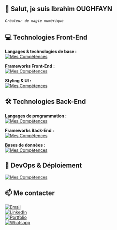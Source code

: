 <div>
  
## 👋 Salut, je suis Ibrahim OUGHFAYN  
###### *`Créateur de magie numérique`*





## 💻 Technologies Front-End  
**Langages & technologies de base :**  
[![Mes Compétences](https://skillicons.dev/icons?i=html,css,js&perline=12)](https://skillicons.dev)



**Frameworks Front-End :**  
[![Mes Compétences](https://skillicons.dev/icons?i=react,vite,nextjs&perline=12)](https://skillicons.dev)

**Styling & UI :**  
[![Mes Compétences](https://skillicons.dev/icons?i=tailwind,bootstrap,shadcn&perline=12)](https://skillicons.dev)


## 🛠️ Technologies Back-End  
**Langages de programmation :**  
[![Mes Compétences](https://skillicons.dev/icons?i=js,py,php&perline=12)](https://skillicons.dev)

**Frameworks Back-End :**  
[![Mes Compétences](https://skillicons.dev/icons?i=nodejs,express,django&perline=12)](https://skillicons.dev)

**Bases de données :**  
[![Mes Compétences](https://skillicons.dev/icons?i=mongodb,firebase,mysql,sqlite&perline=12)](https://skillicons.dev)



## 🧰 DevOps & Déploiement  
[![Mes Compétences](https://skillicons.dev/icons?i=git,github,vercel,netlify&perline=12)](https://skillicons.dev)



## 📫 Me contacter  
[![Email](https://img.shields.io/badge/-Email-D14836?style=flat-square&logo=gmail&logoColor=white)](mailto:oughfayn.mt@gmail.com)  
[![LinkedIn](https://img.shields.io/badge/-LinkedIn-0077B5?style=flat-square&logo=linkedin&logoColor=white)](https://www.linkedin.com/in/ibrahym-oughfayn/)  
[![Portfolio](https://img.shields.io/badge/-Portfolio-000?style=flat-square&logo=firefox&logoColor=white)](https://ibrahim-oughfayn.github.io/my-Portfolio/)  
[![Whatsapp](https://img.shields.io/badge/-Whatsapp-25D366?style=flat-square&logo=whatsapp&logoColor=white)](https://wa.me/0702795242)

</details>

</div>
